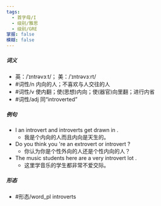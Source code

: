 ```yaml
---
tags:
  - 首字母/I
  - 级别/雅思
  - 级别/GRE
掌握: false
模糊: false
---
```

##### 词义
- 英：/ˈɪntrəvɜːt/； 美：/ˈɪntrəvɜːrt/
- #词性/n  内向的人；不喜欢与人交往的人
- #词性/v  使内翻；使(思想)内向；使(器官)向里翻；进行内省
- #词性/adj  同“introverted”
##### 例句
- I an introvert and introverts get drawn in .
	- 我是个内向的人而且内向是天生的。
- Do you think you 're an extrovert or introvert ?
	- 你认为你是个性外向的人还是个性内向的人？
- The music students here are a very introvert lot .
	- 这里学音乐的学生都非常不爱交际。
##### 形态
- #形态/word_pl introverts
